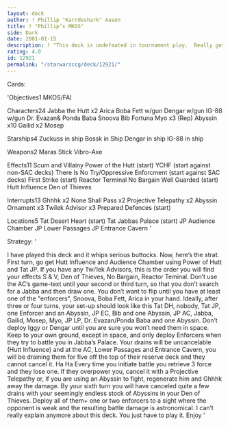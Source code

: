 ```yaml
---
layout: deck
author: ! Phillip "Karrdeshark" Aasen
title: ! "Phillip’s MKOS"
side: Dark
date: 2001-01-15
description: ! "This deck is undefeated in tournament play.  Really gets under the opponents skin with its uncancelable of the top of the reserve deck drains."
rating: 4.0
id: 12921
permalink: "/starwarsccg/deck/12921/"
---
```

Cards: 

'Objectives1
MKOS/FAI

Characters24
Jabba the Hutt x2
Arica
Boba Fett w/gun
Dengar w/gun
IG-88 w/gun
Dr. Evazan& Ponda Baba
Snoova
Bib Fortuna
Myo x3 (Rep)
Abyssin x10
Gailid x2
Mosep

Starships4
Zuckuss in ship
Bossk in Ship
Dengar in ship
IG-88 in ship

Weapons2
Maras Stick
Vibro-Axe

Effects11
Scum and Villainy
Power of the Hutt (start)
YCHF (start against non-SAC decks)
There Is No Try/Oppressive Enforcment (start against SAC decks)
First Strike (start)
Reactor Terminal
No Bargain
Well Guarded (start)
Hutt Influence
Den of Thieves

Interrupts13
Ghhhk x2
None Shall Pass x2
Projective Telepathy x2
Abyssin Ornament x3
Twilek Advisor x3
Prepared Defences (start)

Locations5
Tat Desert Heart (start)
Tat Jabbas Palace (start)
JP Audience Chamber
JP Lower Passages
JP Entrance Cavern
'

Strategy: '

I have played this deck and it whips serious buttocks.  Now, here’s the strat.  First turn, go
get Hutt Influence and Audience Chamber using Power of Hutt and Tat JP.  If you have
any Twi’lek Advisors, this is the order you will find your effects S & V, Den of Thieves,
No Bargain, Reactor Teminal.   Don’t use the AC’s game-text until your second or third
turn, so that you don’t search for a Jabba and then draw one.  You don’t want to flip until
you have at least one of the "enforcers", Snoova, Boba Fett, Arica in your hand.  Ideally,
after three or four turns, your set-up should look like this  Tat DH, nobody, Tat JP, one
Enforcer and an Abyssin, JP EC, Bib and one Abyssin, JP AC, Jabba, Gailid, Mosep,
Myo, JP LP, Dr. Evazan/Ponda Baba and one Abyssin. Don’t deploy Iggy or Dengar until
you are sure you won’t need them in space.  Keep to your own ground, except in space,
and only deploy Enforcers when they try to battle you in Jabba’s Palace.  Your drains will
be uncancelable (Hutt Influence) and at the AC, Lower Passages and Entrance Cavern,
you will be draining them for five off the top of their reserve deck and they cannot cancel
it.  Ha Ha  Every time you initiate battle you retrieve 3 force and they lose one.  If they
overpower you, cancel it with a Projective Telepathy or, if you are using an Abyssin to
fight, regenerate him and Ghhhk away the damage.  By your sixth turn you will have
canceled quite a few drains with your seemingly endless stock of Abyssins in your Den of
Thieves.  Deploy all of them+ one or two enforcers to a sight where the opponent is weak
and the resulting battle damage is astronomical.  I can’t really explain anymore about this
deck.  You just have to play it.  Enjoy
'
